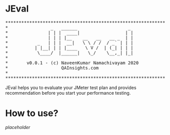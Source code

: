# JEval

<pre>
***************************************************************
*                _   ______                   _               *
*               | | |  ____|                 | |              *
*               | | | |__    __   __   __ _  | |              *
*           _   | | |  __|   \ \ / /  / _` | | |              *
*          | |__| | | |____   \ V /  | (_| | | |              *
*           \____/  |______|   \_/    \__,_| |_|              *
*                                                             *
*       v0.0.1 - (c) NaveenKumar Namachivayam 2020            *
*                    QAInsights.com                           *
*                                                             *
***************************************************************
</pre>

JEval helps you to evaluate your JMeter test plan and provides recommendation before you start your performance testing.

# How to use?

*placeholder*

